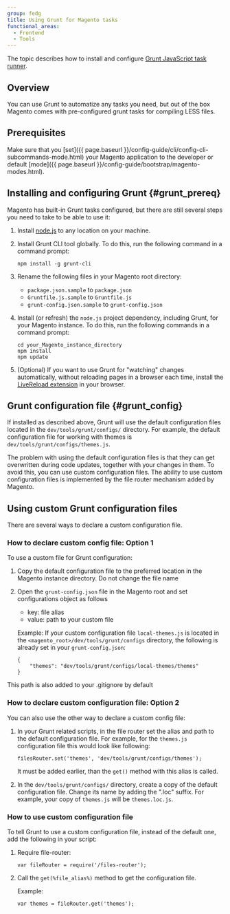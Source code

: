 ```yaml
---
group: fedg
title: Using Grunt for Magento tasks
functional_areas:
  - Frontend
  - Tools
---
```


The topic describes how to install and configure [Grunt JavaScript task runner](http://gruntjs.com/).

## Overview

You can use Grunt to automatize any tasks you need, but out of the box Magento comes with pre-configured grunt tasks for compiling LESS files.

## Prerequisites

Make sure that you [set]({{ page.baseurl }}/config-guide/cli/config-cli-subcommands-mode.html) your Magento application to the developer or default [mode]({{ page.baseurl }}/config-guide/bootstrap/magento-modes.html).

## Installing and configuring Grunt {#grunt_prereq}

Magento has built-in Grunt tasks configured, but there are still several steps you need to take to be able to use it:

1. Install [node.js](https://github.com/joyent/node/wiki/installing-node.js-via-package-manager) to any location on your machine.

2. Install Grunt CLI tool globally. To do this, run the following command in a command prompt:

       npm install -g grunt-cli

3. Rename the following files in your Magento root directory:
	- `package.json.sample` to `package.json`
	- `Gruntfile.js.sample` to `Gruntfile.js`
	- `grunt-config.json.sample` to `grunt-config.json`
	
4. Install (or refresh) the `node.js` project dependency, including Grunt, for your Magento instance. To do this, run the following commands in a command prompt:

       cd your_Magento_instance_directory
       npm install
       npm update

5. (Optional) If you want to use Grunt for "watching" changes automatically, without reloading pages in a browser each time, install the [LiveReload extension](http://livereload.com/extensions/) in your browser.

## Grunt configuration file {#grunt_config}

If installed as described above, Grunt will use the default configuration files located in the `dev/tools/grunt/configs/` directory. For example, the default configuration file for working with themes is `dev/tools/grunt/configs/themes.js`.

The problem with using the default configuration files is that they can get overwritten during code updates, together with your changes in them. To avoid this, you can use custom configuration files. The ability to use custom configuration files is implemented by the file router mechanism added by Magento.

## Using custom Grunt configuration files

There are several ways to declare a custom configuration file.

### How to declare custom config file: Option 1

To use a custom file for Grunt configuration:

1. Copy the default configuration file to the preferred location in the Magento instance directory. Do not change the file name
2. Open the `grunt-config.json` file in the Magento root and set configurations object as follows
	* key: file alias
	* value: path to your custom file

   Example:
   If your custom configuration file `local-themes.js` is located in the `<magento_root>/dev/tools/grunt/configs` directory, the following is already set in your `grunt-config.json`:


       {
           "themes": "dev/tools/grunt/configs/local-themes/themes"
       }
This path is also added to your .gitignore by default

### How to declare custom configuration file: Option 2

You can also use the other way to declare a custom config file:

1. In your Grunt related scripts, in the file router set the alias and path to the default configuration file. For example, for the `themes.js` configuration file this would look like following:

       filesRouter.set('themes', 'dev/tools/grunt/configs/themes');

   It must be added earlier, than the `get()` method with  this alias is called.

2. In the `dev/tools/grunt/configs/` directory, create a copy of the default configuration file. Change its name by adding the ".loc" suffix. For example, your copy of `themes.js` will be `themes.loc.js`.

### How to use custom configuration file

To tell Grunt to use a custom configuration file, instead of the default one, add the following in your script:

1. Require file-router:

       var fileRouter = require('/files-router');

2. Call the `get(%file_alias%)` method to get the configuration file.

   Example:

       var themes = fileRouter.get('themes');
